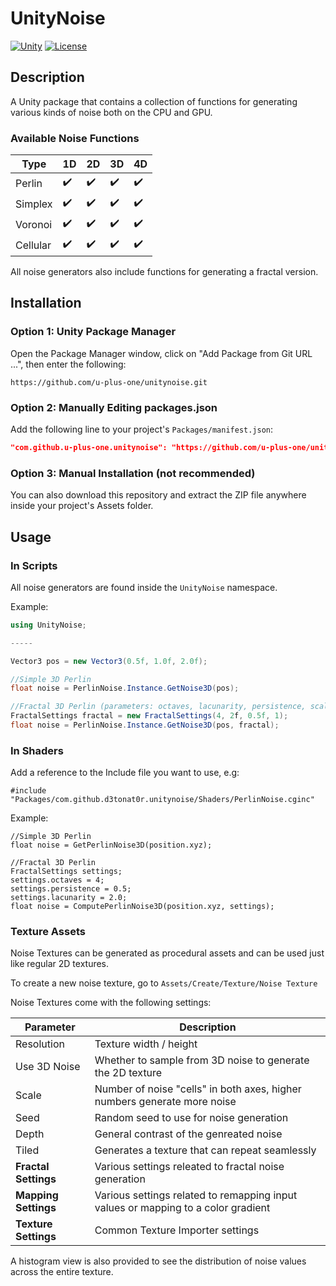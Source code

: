 # UnityNoise

[![Unity](https://img.shields.io/badge/Unity-2019.4+-blue.svg)](https://unity3d.com/get-unity/download)
[![License](https://img.shields.io/badge/license-MIT-green)](LICENSE.md)

## Description

A Unity package that contains a collection of functions for generating various kinds of noise both on the CPU and GPU.

### Available Noise Functions
|Type           |1D                |2D                |3D                |4D                |
|---------------|------------------|------------------|------------------|------------------|
|Perlin         |:heavy_check_mark:|:heavy_check_mark:|:heavy_check_mark:|:heavy_check_mark:|
|Simplex        |:heavy_check_mark:|:heavy_check_mark:|:heavy_check_mark:|:heavy_check_mark:|
|Voronoi        |:heavy_check_mark:|:heavy_check_mark:|:heavy_check_mark:|:heavy_check_mark:|
|Cellular       |:heavy_check_mark:|:heavy_check_mark:|:heavy_check_mark:|:heavy_check_mark:|

All noise generators also include functions for generating a fractal version.

## Installation

### Option 1: Unity Package Manager

Open the Package Manager window, click on "Add Package from Git URL ...", then enter the following:
```
https://github.com/u-plus-one/unitynoise.git
```

### Option 2: Manually Editing packages.json

Add the following line to your project's `Packages/manifest.json`:

```json
"com.github.u-plus-one.unitynoise": "https://github.com/u-plus-one/unitynoise.git"
```

### Option 3: Manual Installation (not recommended)

You can also download this repository and extract the ZIP file anywhere inside your project's Assets folder.

## Usage

### In Scripts

All noise generators are found inside the ```UnityNoise``` namespace.

Example:
```csharp
using UnityNoise;

-----

Vector3 pos = new Vector3(0.5f, 1.0f, 2.0f);

//Simple 3D Perlin 
float noise = PerlinNoise.Instance.GetNoise3D(pos);

//Fractal 3D Perlin (parameters: octaves, lacunarity, persistence, scale)
FractalSettings fractal = new FractalSettings(4, 2f, 0.5f, 1);
float noise = PerlinNoise.Instance.GetNoise3D(pos, fractal);
```

### In Shaders

Add a reference to the Include file you want to use, e.g:
```
#include "Packages/com.github.d3tonat0r.unitynoise/Shaders/PerlinNoise.cginc"
```

Example:
```hlsl
//Simple 3D Perlin
float noise = GetPerlinNoise3D(position.xyz);

//Fractal 3D Perlin
FractalSettings settings;
settings.octaves = 4;
settings.persistence = 0.5;
settings.lacunarity = 2.0;
float noise = ComputePerlinNoise3D(position.xyz, settings);
```

### Texture Assets

Noise Textures can be generated as procedural assets and can be used just like regular 2D textures.

To create a new noise texture, go to `Assets/Create/Texture/Noise Texture`

Noise Textures come with the following settings:

|Parameter      |Description|
|---------------|------------|
|Resolution     |Texture width / height|
|Use 3D Noise   |Whether to sample from 3D noise to generate the 2D texture|
|Scale          |Number of noise "cells" in both axes, higher numbers generate more noise|
|Seed           |Random seed to use for noise generation|
|Depth          |General contrast of the genreated noise|
|Tiled          |Generates a texture that can repeat seamlessly|
|**Fractal Settings**|Various settings releated to fractal noise generation|
|**Mapping Settings**|Various settings related to remapping input values or mapping to a color gradient|
|**Texture Settings**|Common Texture Importer settings|

A histogram view is also provided to see the distribution of noise values across the entire texture.